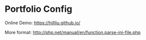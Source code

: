 Portfolio Config 
===

Online Demo: https://hillliu.github.io/

More format: http://php.net/manual/en/function.parse-ini-file.php
